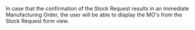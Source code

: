 In case that the confirmation of the Stock Request results in an
immediate Manufacturing Order, the user will be able to display the MO's
from the Stock Request form view.
